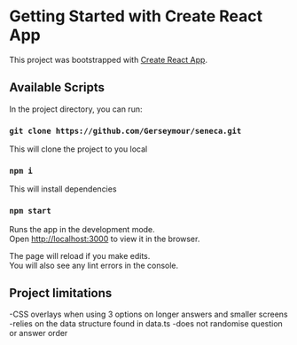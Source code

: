 # Getting Started with Create React App

This project was bootstrapped with [Create React App](https://github.com/facebook/create-react-app).



## Available Scripts

In the project directory, you can run:

### `git clone https://github.com/Gerseymour/seneca.git`

This will clone the project to you local

### `npm i`

This will install dependencies 

### `npm start`

Runs the app in the development mode.\
Open [http://localhost:3000](http://localhost:3000) to view it in the browser.

The page will reload if you make edits.\
You will also see any lint errors in the console.


## Project limitations

-CSS overlays when using 3 options on longer answers and smaller screens
-relies on the data structure found in data.ts
-does not randomise question or answer order

